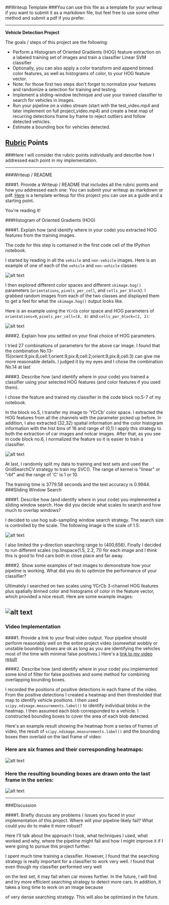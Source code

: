 ##Writeup Template
###You can use this file as a template for your writeup if you want to submit it as a markdown file, but feel free to use some other method and submit a pdf if you prefer.

---

**Vehicle Detection Project**

The goals / steps of this project are the following:

* Perform a Histogram of Oriented Gradients (HOG) feature extraction on a labeled training set of images and train a classifier Linear SVM classifier
* Optionally, you can also apply a color transform and append binned color features, as well as histograms of color, to your HOG feature vector. 
* Note: for those first two steps don't forget to normalize your features and randomize a selection for training and testing.
* Implement a sliding-window technique and use your trained classifier to search for vehicles in images.
* Run your pipeline on a video stream (start with the test_video.mp4 and later implement on full project_video.mp4) and create a heat map of recurring detections frame by frame to reject outliers and follow detected vehicles.
* Estimate a bounding box for vehicles detected.

[//]: # (Image References)
[image1]: ./examples/car_not_car.png
[image2]: ./examples/hog.png
[image3]: ./examples/norm.png
[image4]: ./examples/sliding_windows.png
[image5]: ./examples/sliding_window.png
[image6]: ./examples/bboxes_and_heat.png
[image7]: ./examples/label.png
[video1]: ./project_output_video.mp4

## [Rubric](https://review.udacity.com/#!/rubrics/513/view) Points
###Here I will consider the rubric points individually and describe how I addressed each point in my implementation.  

---
###Writeup / README

####1. Provide a Writeup / README that includes all the rubric points and how you addressed each one.  You can submit your writeup as markdown or pdf.  [Here](https://github.com/udacity/CarND-Vehicle-Detection/blob/master/writeup_template.md) is a template writeup for this project you can use as a guide and a starting point.  

You're reading it!

###Histogram of Oriented Gradients (HOG)

####1. Explain how (and identify where in your code) you extracted HOG features from the training images.

The code for this step is contained in the first code cell of the IPython notebook.  

I started by reading in all the `vehicle` and `non-vehicle` images.  Here is an example of one of each of the `vehicle` and `non-vehicle` classes:

![alt text][image1]

I then explored different color spaces and different `skimage.hog()` parameters (`orientations`, `pixels_per_cell`, and `cells_per_block`).  I grabbed random images from each of the two classes and displayed them to get a feel for what the `skimage.hog()` output looks like.

Here is an example using the `YCrCb` color space and HOG parameters of `orientations=9`, `pixels_per_cell=(8, 8)` and `cells_per_block=(2, 2)`:


![alt text][image2]

####2. Explain how you settled on your final choice of HOG parameters.

I tried 27 combinations of parameters for the above car image. I found that the combination No.13-15(orient:9,pix:8,cell:1;orient:9,pix:8,cell:2;orient:9,pix:8,cell:3) can give me more reasonable details. I judged it by my eyes and I chose the combination No.14 at last

####3. Describe how (and identify where in your code) you trained a classifier using your selected HOG features (and color features if you used them).

I chose the feature and trained my classifier in the code block no.5-7 of my notebook.

In the block no.5, I transfer my image to 'YCrCb' color space. I extracted the HOG features from all the channels with the parameter picked up before. In addition, I also extracted (32,32) spatial information and the color histogram information with the hist bins of 16 and range of (0,1)
I apply this strategy to both the extraction of car images and notcar images. After that, as you see in code block no.6, I normalized the feature so it is easier to train a classifier.

![alt text][image3]

At last, I randomly split my data to training and test sets and used the GridSearchCV strategy to train my SVC(). The range of kernel is "linear" or "rbf" and the range of 'C' is 1 or 10.

The training time is 3779.58 seconds and the test accuracy is 0.9944.
###Sliding Window Search

####1. Describe how (and identify where in your code) you implemented a sliding window search.  How did you decide what scales to search and how much to overlap windows?

I decided to use hog sub-sampling window search strategy. The search size is controlled by the scale. The following image is the scale of 1.5:

![alt text][image4]

I also limited the y-direction searching range to (400,656). Finally I decided to run different scales (np.linspace(1.5, 2.2, 7)) for each image and I think this is good to find cars both in close place and far away.

####2. Show some examples of test images to demonstrate how your pipeline is working.  What did you do to optimize the performance of your classifier?

Ultimately I searched on two scales using YCrCb 3-channel HOG features plus spatially binned color and histograms of color in the feature vector, which provided a nice result.  Here are some example images:

![alt text][image5]
---

### Video Implementation

####1. Provide a link to your final video output.  Your pipeline should perform reasonably well on the entire project video (somewhat wobbly or unstable bounding boxes are ok as long as you are identifying the vehicles most of the time with minimal false positives.)
Here's a [link to my video result](./project_output_video.mp4)


####2. Describe how (and identify where in your code) you implemented some kind of filter for false positives and some method for combining overlapping bounding boxes.

I recorded the positions of positive detections in each frame of the video.  From the positive detections I created a heatmap and then thresholded that map to identify vehicle positions.  I then used `scipy.ndimage.measurements.label()` to identify individual blobs in the heatmap.  I then assumed each blob corresponded to a vehicle.  I constructed bounding boxes to cover the area of each blob detected.  

Here's an example result showing the heatmap from a series of frames of video, the result of `scipy.ndimage.measurements.label()` and the bounding boxes then overlaid on the last frame of video:

### Here are six frames and their corresponding heatmaps:

![alt text][image6]

### Here the resulting bounding boxes are drawn onto the last frame in the series:
![alt text][image7]



---

###Discussion

####1. Briefly discuss any problems / issues you faced in your implementation of this project.  Where will your pipeline likely fail?  What could you do to make it more robust?

Here I'll talk about the approach I took, what techniques I used, what worked and why, where the pipeline might fail and how I might improve it if I were going to pursue this project further.  

I spent much time training a classifier. However, I found that the searching strategy is really important for a classifier to work very well. I found that even though my classifier performed very well

on the test set, it may fail when car moves further. In the future, I will find and try more efficient searching strategy to detect more cars. In addition, it takes a long time to work on an image because

of very dense searching strategy. This will also be optimized in the future.

